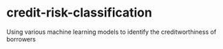 # credit-risk-classification
Using various machine learning models to identify the creditworthiness of borrowers

